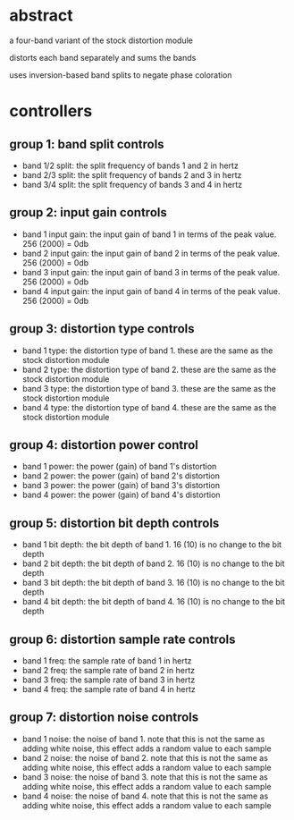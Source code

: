 # abstract

a four-band variant of the stock distortion module

distorts each band separately and sums the bands

uses inversion-based band splits to negate phase coloration

# controllers

## group 1: band split controls

- band 1/2 split: the split frequency of bands 1 and 2 in hertz
- band 2/3 split: the split frequency of bands 2 and 3 in hertz
- band 3/4 split: the split frequency of bands 3 and 4 in hertz

## group 2: input gain controls

- band 1 input gain: the input gain of band 1 in terms of the peak value. 256 (2000) = 0db
- band 2 input gain: the input gain of band 2 in terms of the peak value. 256 (2000) = 0db
- band 3 input gain: the input gain of band 3 in terms of the peak value. 256 (2000) = 0db
- band 4 input gain: the input gain of band 4 in terms of the peak value. 256 (2000) = 0db

## group 3: distortion type controls
 
- band 1 type: the distortion type of band 1. these are the same as the stock distortion module
- band 2 type: the distortion type of band 2. these are the same as the stock distortion module
- band 3 type: the distortion type of band 3. these are the same as the stock distortion module
- band 4 type: the distortion type of band 4. these are the same as the stock distortion module

## group 4: distortion power control

- band 1 power: the power (gain) of band 1's distortion
- band 2 power: the power (gain) of band 2's distortion
- band 3 power: the power (gain) of band 3's distortion
- band 4 power: the power (gain) of band 4's distortion

## group 5: distortion bit depth controls

- band 1 bit depth: the bit depth of band 1. 16 (10) is no change to the bit depth
- band 2 bit depth: the bit depth of band 2. 16 (10) is no change to the bit depth
- band 3 bit depth: the bit depth of band 3. 16 (10) is no change to the bit depth
- band 4 bit depth: the bit depth of band 4. 16 (10) is no change to the bit depth

## group 6: distortion sample rate controls

- band 1 freq: the sample rate of band 1 in hertz
- band 2 freq: the sample rate of band 2 in hertz
- band 3 freq: the sample rate of band 3 in hertz
- band 4 freq: the sample rate of band 4 in hertz

## group 7: distortion noise controls

- band 1 noise: the noise of band 1. note that this is not the same as adding white noise, this effect adds a random value to each sample
- band 2 noise: the noise of band 2. note that this is not the same as adding white noise, this effect adds a random value to each sample
- band 3 noise: the noise of band 3. note that this is not the same as adding white noise, this effect adds a random value to each sample
- band 4 noise: the noise of band 4. note that this is not the same as adding white noise, this effect adds a random value to each sample

